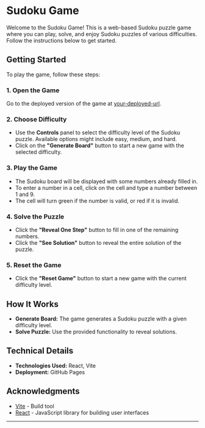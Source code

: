 

# Sudoku Game

Welcome to the Sudoku Game! This is a web-based Sudoku puzzle game where you can play, solve, and enjoy Sudoku puzzles of various difficulties. Follow the instructions below to get started.

## Getting Started

To play the game, follow these steps:

### 1. Open the Game

Go to the deployed version of the game at [your-deployed-url](https://saniya1016.github.io/Sudoku-Game/).

### 2. Choose Difficulty

- Use the **Controls** panel to select the difficulty level of the Sudoku puzzle. Available options might include easy, medium, and hard.
- Click on the **"Generate Board"** button to start a new game with the selected difficulty.

### 3. Play the Game

- The Sudoku board will be displayed with some numbers already filled in.
- To enter a number in a cell, click on the cell and type a number between 1 and 9.
- The cell will turn green if the number is valid, or red if it is invalid.

### 4. Solve the Puzzle

- Click the **"Reveal One Step"** button to fill in one of the remaining numbers.
- Click the **"See Solution"** button to reveal the entire solution of the puzzle.

### 5. Reset the Game

- Click the **"Reset Game"** button to start a new game with the current difficulty level.

## How It Works

- **Generate Board:** The game generates a Sudoku puzzle with a given difficulty level.
- **Solve Puzzle:** Use the provided functionality to reveal solutions.

## Technical Details

- **Technologies Used:** React, Vite
- **Deployment:** GitHub Pages


## Acknowledgments

- [Vite](https://vitejs.dev) - Build tool
- [React](https://reactjs.org) - JavaScript library for building user interfaces

---
